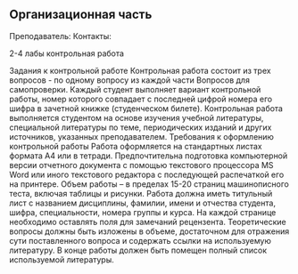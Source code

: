 ## Организационная часть
Преподаватель:
Контакты:

2-4 лабы
контрольная работа

Задания к контрольной работе 
Контрольная работа состоит из трех вопросов - по одному вопросу из каждой части Вопросов для самопроверки. Каждый студент выполняет вариант контрольной работы, номер которого совпадает с последней цифрой номера его шифра в зачетной книжке (студенческом билете). Контрольная работа выполняется студентом на основе изучения учебной литературы, специальной литературы по теме, периодических изданий и других источников, указанных преподавателем. Требования к оформлению контрольной работы Работа оформляется на стандартных листах формата А4 или в тетради. Предпочтительна подготовка компьютерной версии отчетного документа с помощью текстового процессора MS Word или иного текстового редактора с последующей распечаткой его на принтере. Объем работы – в пределах 15-20 страниц машинописного теста, включая таблицы и рисунки. Работа должна иметь титульный лист с названием дисциплины, фамилии, имени и отчества студента, шифра, специальности, номера группы и курса. На каждой странице необходимо оставлять поля для замечаний рецензента. Теоретические вопросы должны быть изложены в объеме, достаточном для отражения сути поставленного вопроса и содержать ссылки на используемую литературу. В конце работы должен быть помещен полный список используемой литературы.
